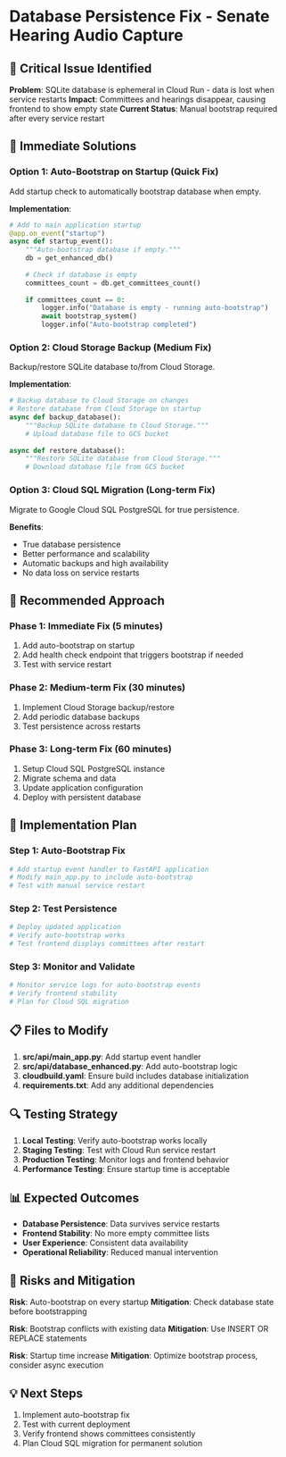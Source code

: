 # Database Persistence Fix - Senate Hearing Audio Capture

## 🚨 Critical Issue Identified

**Problem**: SQLite database is ephemeral in Cloud Run - data is lost when service restarts
**Impact**: Committees and hearings disappear, causing frontend to show empty state
**Current Status**: Manual bootstrap required after every service restart

## 🔧 Immediate Solutions

### Option 1: Auto-Bootstrap on Startup (Quick Fix)
Add startup check to automatically bootstrap database when empty.

**Implementation**:
```python
# Add to main application startup
@app.on_event("startup")
async def startup_event():
    """Auto-bootstrap database if empty."""
    db = get_enhanced_db()
    
    # Check if database is empty
    committees_count = db.get_committees_count()
    
    if committees_count == 0:
        logger.info("Database is empty - running auto-bootstrap")
        await bootstrap_system()
        logger.info("Auto-bootstrap completed")
```

### Option 2: Cloud Storage Backup (Medium Fix)
Backup/restore SQLite database to/from Cloud Storage.

**Implementation**:
```python
# Backup database to Cloud Storage on changes
# Restore database from Cloud Storage on startup
async def backup_database():
    """Backup SQLite database to Cloud Storage."""
    # Upload database file to GCS bucket
    
async def restore_database():
    """Restore SQLite database from Cloud Storage."""
    # Download database file from GCS bucket
```

### Option 3: Cloud SQL Migration (Long-term Fix)
Migrate to Google Cloud SQL PostgreSQL for true persistence.

**Benefits**:
- True database persistence
- Better performance and scalability
- Automatic backups and high availability
- No data loss on service restarts

## 🎯 Recommended Approach

### Phase 1: Immediate Fix (5 minutes)
1. Add auto-bootstrap on startup
2. Add health check endpoint that triggers bootstrap if needed
3. Test with service restart

### Phase 2: Medium-term Fix (30 minutes)
1. Implement Cloud Storage backup/restore
2. Add periodic database backups
3. Test persistence across restarts

### Phase 3: Long-term Fix (60 minutes)
1. Setup Cloud SQL PostgreSQL instance
2. Migrate schema and data
3. Update application configuration
4. Deploy with persistent database

## 🚀 Implementation Plan

### Step 1: Auto-Bootstrap Fix
```bash
# Add startup event handler to FastAPI application
# Modify main_app.py to include auto-bootstrap
# Test with manual service restart
```

### Step 2: Test Persistence
```bash
# Deploy updated application
# Verify auto-bootstrap works
# Test frontend displays committees after restart
```

### Step 3: Monitor and Validate
```bash
# Monitor service logs for auto-bootstrap events
# Verify frontend stability
# Plan for Cloud SQL migration
```

## 📋 Files to Modify

1. **src/api/main_app.py**: Add startup event handler
2. **src/api/database_enhanced.py**: Add auto-bootstrap logic
3. **cloudbuild.yaml**: Ensure build includes database initialization
4. **requirements.txt**: Add any additional dependencies

## 🔍 Testing Strategy

1. **Local Testing**: Verify auto-bootstrap works locally
2. **Staging Testing**: Test with Cloud Run service restart
3. **Production Testing**: Monitor logs and frontend behavior
4. **Performance Testing**: Ensure startup time is acceptable

## 📊 Expected Outcomes

- **Database Persistence**: Data survives service restarts
- **Frontend Stability**: No more empty committee lists
- **User Experience**: Consistent data availability
- **Operational Reliability**: Reduced manual intervention

## 🚨 Risks and Mitigation

**Risk**: Auto-bootstrap on every startup
**Mitigation**: Check database state before bootstrapping

**Risk**: Bootstrap conflicts with existing data
**Mitigation**: Use INSERT OR REPLACE statements

**Risk**: Startup time increase
**Mitigation**: Optimize bootstrap process, consider async execution

## 💡 Next Steps

1. Implement auto-bootstrap fix
2. Test with current deployment
3. Verify frontend shows committees consistently
4. Plan Cloud SQL migration for permanent solution